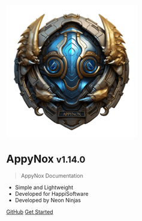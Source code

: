 <img src="_media/icon.png" alt="AppyNox Logo" width="350" height="350">

<h1>AppyNox <small>v1.14.0</small></h1>

> AppyNox Documentation

- Simple and Lightweight
- Developed for HappiSoftware
- Developed by Neon Ninjas

[GitHub](https://github.com/HappiSoftware/AppyNox)
[Get Started](#Introduction)
